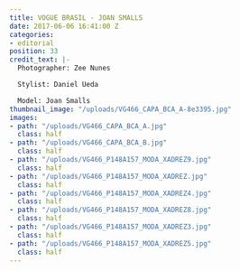 ```yaml
---
title: VOGUE BRASIL - JOAN SMALLS
date: 2017-06-06 16:41:00 Z
categories:
- editorial
position: 33
credit_text: |-
  Photographer: Zee Nunes

  Stylist: Daniel Ueda

  Model: Joan Smalls
thumbnail_image: "/uploads/VG466_CAPA_BCA_A-8e3395.jpg"
images:
- path: "/uploads/VG466_CAPA_BCA_A.jpg"
  class: half
- path: "/uploads/VG466_CAPA_BCA_B.jpg"
  class: half
- path: "/uploads/VG466_P148A157_MODA_XADREZ9.jpg"
  class: half
- path: "/uploads/VG466_P148A157_MODA_XADREZ.jpg"
  class: half
- path: "/uploads/VG466_P148A157_MODA_XADREZ4.jpg"
  class: half
- path: "/uploads/VG466_P148A157_MODA_XADREZ8.jpg"
  class: half
- path: "/uploads/VG466_P148A157_MODA_XADREZ3.jpg"
  class: half
- path: "/uploads/VG466_P148A157_MODA_XADREZ5.jpg"
  class: half
---
```


